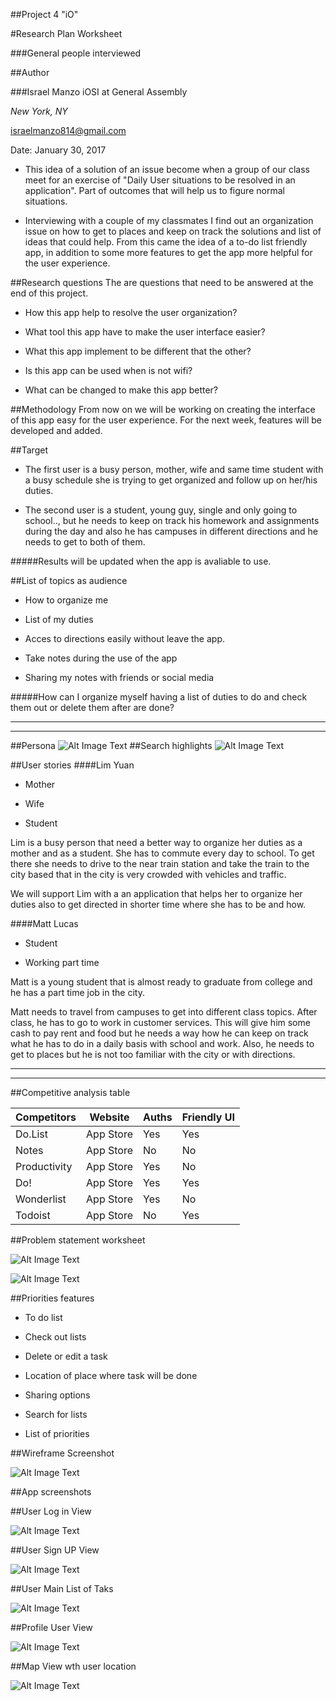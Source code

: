 ##Project 4 "iO"

#Research Plan Worksheet 

###General people interviewed

##Author

###Israel Manzo
iOSI at General Assembly

*New York, NY*

<israelmanzo814@gmail.com>

Date: January 30, 2017

- This idea of a solution of an issue become when a group of our class meet for an exercise of "Daily User situations to be resolved in an application". Part of outcomes that will help us to figure normal situations. 

- Interviewing with a couple of my classmates I find out an organization issue on how to get to places and keep on track the solutions and list of ideas that could help. From this came the idea of a to-do list friendly app, in addition to some more features to get the app more helpful for the user experience.

##Research questions
The are questions that need to be answered at the end of this project.

* How this app help to resolve the user organization?

* What tool this app have to make the user interface easier?

* What this app implement to be different that the other?

* Is this app can be used when is not wifi?

* What can be changed to make this app better?

##Methodology
From now on we will be working on creating the interface of this app easy for the user experience. For the next week, features will be developed and added.

##Target
* The first user is a busy person, mother, wife and same time student with a busy schedule she is trying to get organized and follow up on her/his duties.

* The second user is a student, young guy, single and only going to school.., but he needs to keep on track his homework and assignments during the day and also he has campuses in different directions and he needs to get to both of them.

#####Results will be updated when the app is avaliable to use.

##List of topics as audience
* How to organize me

* List of my duties

* Acces to directions easily without leave the app.

* Take notes during the use of the app

* Sharing my notes with friends or social media

#####How can I organize myself having a list of duties to do and check them out or delete them after are done? 

___________
-----------

##Persona
![Alt Image Text](images/persona.jpg)
##Search highlights
![Alt Image Text](images/research.png)

##User stories
####Lim Yuan
* Mother

* Wife

* Student

Lim is a busy person that need a better way to organize her duties as a mother and as a student. She has to commute every day to school. To get there she needs to drive to the near train station and take the train to the city based that in the city is very crowded with vehicles and traffic.

We will support Lim with a an application that helps her to organize her duties also to get directed in shorter time where she has to be and how.

####Matt Lucas
* Student

* Working part time

Matt is a young student that is almost ready to graduate from college and he has a part time job in the city. 

Matt needs to travel from campuses to get into different class topics. After class, he has to go to work in customer services. This will give him some cash to pay rent and food but he needs a way how he can keep on track what he has to do in a daily basis with school and work. Also, he needs to get to places but he is not too familiar with the city or with directions.

--------------
--------------

##Competitive analysis table

Competitors     | Website     | Auths      |  Friendly UI | 
----------------|-------------|------------|--------------|
Do.List         | App Store   | Yes        |    Yes       |
Notes           | App Store   | No         |    No        |
Productivity    | App Store   | Yes        |    No        |
Do!             | App Store   | Yes        |    Yes       |
Wonderlist      | App Store   | Yes        |    No        |
Todoist         | App Store   | No         |    Yes       |

##Problem statement worksheet

![Alt Image Text](images/Screen-Shot-might.png)

![Alt Image Text](images/Screen-Shot-statement.png)

##Priorities features

* To do list

* Check out lists

* Delete or edit a task

* Location of place where task will be done

* Sharing options

* Search for lists

* List of priorities

##Wireframe Screenshot

![Alt Image Text](images/Screen-Shot.png)

##App screenshots

##User Log in View

![Alt Image Text](images/login.png)

##User Sign UP View

![Alt Image Text](images/signup.png)

##User Main List of Taks

![Alt Image Text](images/main.png)

##Profile User View

![Alt Image Text](images/profile.png)

##Map View wth user location

![Alt Image Text](images/map.png)







